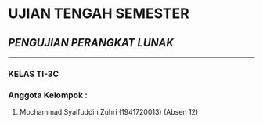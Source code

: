 # **UJIAN TENGAH SEMESTER**

## ***PENGUJIAN PERANGKAT LUNAK***

--- 

### **KELAS TI-3C**
### **Anggota Kelompok :**

1.  Mochammad Syaifuddin Zuhri (1941720013) (Absen 12)
